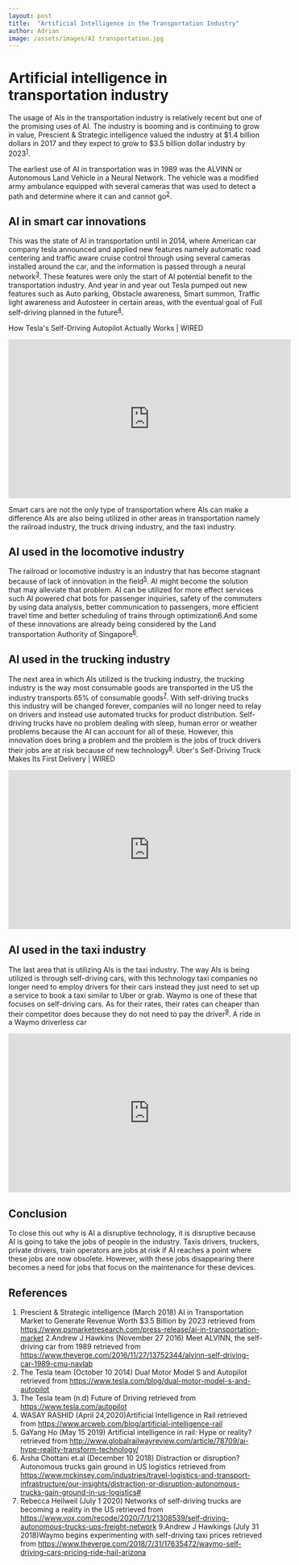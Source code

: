 ```yaml
---
layout: post
title:  "Artificial Intelligence in the Transportation Industry"
author: Adrian
image: /assets/images/AI transportation.jpg
---
```

# Artificial intelligence in transportation industry

The usage of AIs in the transportation industry is relatively recent but one of the promising uses of AI. The industry is booming and is continuing to grow in value, Prescient & Strategic intelligence valued the industry at $1.4 billion dollars in 2017 and they expect to grow to $3.5 billion dollar industry by 2023<sup>[1](https://www.psmarketresearch.com/press-release/ai-in-transportation-market)</sup>.

The earliest use of AI in transportation was in 1989 was the ALVINN or Autonomous Land Vehicle in a Neural Network. The vehicle was a modified army ambulance equipped with several cameras that was used to detect a path and determine where it can and cannot go<sup>[2](https://www.theverge.com/2016/11/27/13752344/alvinn-self-driving-car-1989-cmu-navlab )</sup>. 

## AI in smart car innovations 
This was the state of AI in transportation until in 2014, where American car company tesla announced and applied new features namely automatic road centering and traffic aware cruise control through using several cameras installed around the car, and the information is passed through a neural network<sup>[3](https://www.tesla.com/blog/dual-motor-model-s-and-autopilot )</sup>. These features were only the start of AI potential benefit to the transportation industry. And year in and year out Tesla pumped out new features such as Auto parking, Obstacle awareness, Smart summon, Traffic light awareness and Autosteer in certain areas, with the eventual goal of Full self-driving planned in the future<sup>[4](https://www.tesla.com/autopilot)</sup>.

How Tesla's Self-Driving Autopilot Actually Works | WIRED
<iframe width="560" height="315" src="https://www.youtube.com/embed/AiOxUcDgsa8" frameborder="0" allow="accelerometer; autoplay; clipboard-write; encrypted-media; gyroscope; picture-in-picture" allowfullscreen></iframe>

Smart cars are not the only type of transportation where AIs can make a difference AIs are also being utilized in other areas in transportation namely the railroad industry, the truck driving industry, and the taxi industry. 
## AI used in the locomotive industry
The railroad or locomotive industry is an industry that has become stagnant because of lack of innovation in the field<sup>[5](https://www.arcweb.com/blog/artificial-intelligence-rail)</sup>. AI might become the solution that may alleviate that problem. AI can be utilized for more effect services such AI powered chat bots for passenger inquiries, safety of the commuters by using data analysis, better communication to passengers, more efficient travel time and better scheduling of trains through optimization6.And some of these innovations are already being considered by the Land transportation Authority of Singapore<sup>[6](http://www.globalrailwayreview.com/article/78709/ai-hype-reality-transform-technology/)</sup>.
## AI used in the trucking industry
The next area in which AIs utilized is the trucking industry, the trucking industry is the way most consumable goods are transported in the US the industry transports 65% of consumable goods<sup>[7](https://www.mckinsey.com/industries/travel-logistics-and-transport-infrastructure/our-insights/)</sup>. With self-driving trucks this industry will be changed forever, companies will no longer need to relay on drivers and instead use automated trucks for product distribution. Self-driving trucks have no problem dealing with sleep, human error or weather problems because the AI can account for all of these. However, this innovation does bring a problem and the problem is the jobs of truck drivers their jobs are at risk because of new technology<sup>[8]( https://www.vox.com/recode/2020/7/1/21308539/self-driving-autonomous-trucks-ups-freight-network
)</sup>.
Uber's Self-Driving Truck Makes Its First Delivery | WIRED
<iframe width="560" height="315" src="https://www.youtube.com/embed/sIlCR4eG8_o" frameborder="0" allow="accelerometer; autoplay; clipboard-write; encrypted-media; gyroscope; picture-in-picture" allowfullscreen></iframe>

## AI used in the taxi industry
The last area that is utilizing AIs is the taxi industry. The way AIs is being utilized is through self-driving cars, with this technology taxi companies no longer need to employ drivers for their cars instead they just need to set up a service to book a taxi similar to Uber or grab. Waymo is one of these that focuses on self-driving cars. As for their rates, their rates can cheaper than their competitor does because they do not need to pay the driver<sup>[9]( https://www.theverge.com/2018/7/31/17635472/waymo-self-driving-cars-pricing-ride-hail-arizona)</sup>. 
A ride in a Waymo driverless car
<iframe width="560" height="315" src="https://www.youtube.com/embed/2hqTnmn51Fg" frameborder="0" allow="accelerometer; autoplay; clipboard-write; encrypted-media; gyroscope; picture-in-picture" allowfullscreen></iframe>

## Conclusion
To close this out why is AI a disruptive technology, it is disruptive because AI is going to take the jobs of people in the industry. Taxis drivers, truckers, private drivers, train operators are jobs at risk if AI reaches a point where these jobs are now obsolete. However, with these jobs disappearing there becomes a need for jobs that focus on the maintenance for these devices. 


## References

1. Prescient & Strategic intelligence (March 2018) AI in Transportation Market to Generate Revenue Worth $3.5 Billion by 2023 retrieved from https://www.psmarketresearch.com/press-release/ai-in-transportation-market
2.Andrew J Hawkins (November 27 2016) Meet ALVINN, the self-driving car from 1989 retrieved from https://www.theverge.com/2016/11/27/13752344/alvinn-self-driving-car-1989-cmu-navlab 	
3. The Tesla team (October 10 2014) Dual Motor Model S and Autopilot retrieved from https://www.tesla.com/blog/dual-motor-model-s-and-autopilot 
4. The Tesla team (n.d) Future of Driving retrieved from https://www.tesla.com/autopilot
5. WASAY RASHID (April 24,2020)Artificial Intelligence in Rail retrieved from https://www.arcweb.com/blog/artificial-intelligence-rail
6. GaYang Ho (May 15 2019) Artificial intelligence in rail: Hype or reality? retrieved from http://www.globalrailwayreview.com/article/78709/ai-hype-reality-transform-technology/
7.  Aisha Chottani  et.al (December 10 2018) Distraction or disruption? Autonomous trucks gain ground in US logistics retrieved from https://www.mckinsey.com/industries/travel-logistics-and-transport-infrastructure/our-insights/distraction-or-disruption-autonomous-trucks-gain-ground-in-us-logistics#
8. Rebecca Heilweil  (July 1 2020) Networks of self-driving trucks are becoming a reality in the US retrieved from https://www.vox.com/recode/2020/7/1/21308539/self-driving-autonomous-trucks-ups-freight-network
9.Andrew J Hawkings (July 31 2018)Waymo begins experimenting with self-driving taxi prices retrieved from
 https://www.theverge.com/2018/7/31/17635472/waymo-self-driving-cars-pricing-ride-hail-arizona
